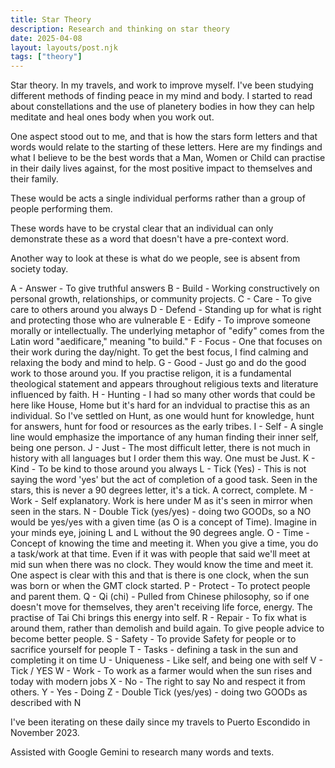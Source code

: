 ```yaml
---
title: Star Theory
description: Research and thinking on star theory
date: 2025-04-08
layout: layouts/post.njk
tags: ["theory"]
---
```


Star theory. In my travels, and work to improve myself. I've been studying different methods of finding peace in my mind and body. I started to read about constellations and the use of planetery bodies in how they can help meditate and heal ones body when you work out.

One aspect stood out to me, and that is how the stars form letters and that words would relate to the starting of these letters. Here are my findings and what I believe to be the best words that a Man, Women or Child can practise in their daily lives against, for the most positive impact to themselves and their family.

These would be acts a single individual performs rather than a group of people performing them.

These words have to be crystal clear that an individual can only demonstrate these as a word that doesn't have a pre-context word.

Another way to look at these is what do we people, see is absent from society today.

A - Answer - To give truthful answers 
B - Build - Working constructively on personal growth, relationships, or community projects.
C - Care - To give care to others around you always
D - Defend - Standing up for what is right and protecting those who are vulnerable
E - Edify - To improve someone morally or intellectually. The underlying metaphor of "edify" comes from the Latin word "aedificare," meaning "to build."
F - Focus - One that focuses on their work during the day/night. To get the best focus, I find calming and relaxing the body and mind to help.
G - Good - Just go and do the good work to those around you. If you practise religon, it is a fundamental theological statement and appears throughout religious texts and literature influenced by faith.
H - Hunting - I had so many other words that could be here like House, Home but it's hard for an indvidual to practise this as an individual. So I've settled on Hunt, as one would hunt for knowledge, hunt for answers, hunt for food or resources as the early tribes.
I - Self - A single line would emphasize the importance of any human finding their inner self, being one person.
J - Just - The most difficult letter, there is not much in history with all languages but I order them this way. One must be Just. 
K - Kind - To be kind to those around you always
L - Tick (Yes) - This is not saying the word 'yes' but the act of completion of a good task. Seen in the stars, this is never a 90 degrees letter, it's a tick. A correct, complete.
M - Work - Self explanatory. Work is here under M as it's seen in mirror when seen in the stars. 
N - Double Tick (yes/yes) - doing two GOODs, so a NO would be yes/yes with a given time (as O is a concept of Time). Imagine in your minds eye, joining L and L without the 90 degrees angle.
O - Time - Concept of knowing the time and meeting it. When you give a time, you do a task/work at that time. Even if it was with people that said we'll meet at mid sun when there was no clock. They would know the time and meet it. One aspect is clear with this and that is there is one clock, when the sun was born or when the GMT clock started.
P - Protect - To protect people and parent them.
Q - Qi (chi) - Pulled from Chinese philosophy, so if one doesn't move for themselves, they aren't receiving life force, energy. The practise of Tai Chi brings this energy into self.
R - Repair - To fix what is around them, rather than demolish and build again. To give people advice to become better people.
S - Safety - To provide Safety for people or to sacrifice yourself for people
T - Tasks - defining a task in the sun and completing it on time
U - Uniqueness - Like self, and being one with self
V - Tick / YES
W - Work - To work as a farmer would when the sun rises and today with modern jobs
X - No - The right to say No and respect it from others.
Y - Yes - Doing
Z - Double Tick (yes/yes) - doing two GOODs as described with N

I've been iterating on these daily since my travels to Puerto Escondido in November 2023.

Assisted with Google Gemini to research many words and texts.
